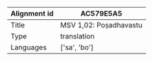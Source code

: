 |Alignment id | AC579E5A5
| --- | --- 
|Title | MSV 1,02: Poṣadhavastu 
|Type | translation
|Languages | ['sa', 'bo']